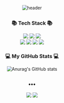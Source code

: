 
<div align=center>
  
![header](https://capsule-render.vercel.app/api?type=waving&color=gradient&customColorList=0,2,2,5,30&height=190&section=header&text=kimnoca✌️&fontSize=70)
##
  <h3>📚 Tech Stack 📚</h3>
    

<img src="https://img.shields.io/badge/HTML5-E34F26?style=flat-square&logo=HTML5&logoColor=white"/></a>
<img src="https://img.shields.io/badge/CSS3-1572B6?style=flat-square&logo=CSS3&logoColor=white"/></a>
<img src="https://img.shields.io/badge/JavaScript-F7DF1E?style=flat-square&logo=JavaScript&logoColor=white"/></a><br>
<img src="https://img.shields.io/badge/Python-3766AB?style=flat-square&logo=Python&logoColor=white"/></a>
<img src="https://img.shields.io/badge/Java-007396?style=flat-square&logo=Java&logoColor=white"/></a>
<img src="https://img.shields.io/badge/C-A8B9CC?style=flat-square&logo=C&logoColor=white"/></a>
<img src="https://img.shields.io/badge/C%2B%2B-00599C?style=flat-square&logo=C%2B%2B&logoColor=white"/></a>
<br>

<h3>💻 My GitHub Stats 💻</h3>


![Anurag's GitHub stats](https://github-readme-stats.vercel.app/api?username=kimnoca&show_icons=true&)<br>
##
<h3>•••</h3>
<a href="https://kimnoca.tistory.com"><img src="https://img.shields.io/badge/TechBlog-000000?style=flat-square&logo=Tistory&logoColor=white"/></a>
<a href="https://www.instagram.com/kimnoca_/"><img src="https://img.shields.io/badge/Instagram-E4405F?style=flat-square&logo=Instagram&logoColor=white"/></a><br><br>
